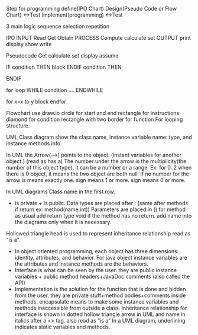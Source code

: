 Step for programming
define(IPO Chart)
Design(Pseudo Code or Flow Chart) <->Test
Implement(programming) <->Test


3 main logic
sequence
selection
repetition




IPO
INPUT            Read  Get   Obtain
PROCESS     Compute calculate set
OUTPUT        print display show write



Pseudocode
Get calculate set display assume

IF condition THEN
	block
ENDIF condition THEN

ENDIF


for loop      WHILE condition
		….
	        ENDWHILE

for x=x to y
	block
endfor

Flowchart
use draw.io
circle for start and end
rectangle for instructions
diamond for condition
rectangle with two border for function
For looping structure.





UML Class diagram show the class name, instance variable name: type, and instance methods info.


In UML the Arrow(—>) points to the object. (instant variables for another object.) (read as has a)
The number under the arrow is the multiplicity(the number of this object type), it can be a number or a range. Ex: for 0..2 when there is 0 object, it means the two object are both null. If no number for the arrow is means exactly one.
sign means 1 or more.
sign means 0 or more.



In UML diagrams
Class name in the first row.
 - is private + is public.
Data types are placed after : (same after methods if return ex: method(name:int))
Parameters are placed in () for method as usual
add return type void if the method has no return.
add name into the diagrams only when it is necessary.

Hollowed triangle head is used to represent inheritance relationship read as "is a".


* In object oriented programming, each object has three dimensions: identity, attributes, and behavior. For java object instance variables are the attributes and instance methods are the behaviors.
* Interface is what can be seen by the user. they are public instance variables + public method headers+JavaDoc comments (also called the API)
* Implementation is the solution for the function that is done and hidden from the user. they are private stuff+method bodies+comments inside methods.
encapsulate means to make some instance variables and methods inaccessible from outside a class.
inheritance relationship for interface is shown in dotted hollow triangle arrow in UML and name in italics after a <<interface>> tag. also read as "is a”
In a UML diagram, underlining indicates static variables and methods.
